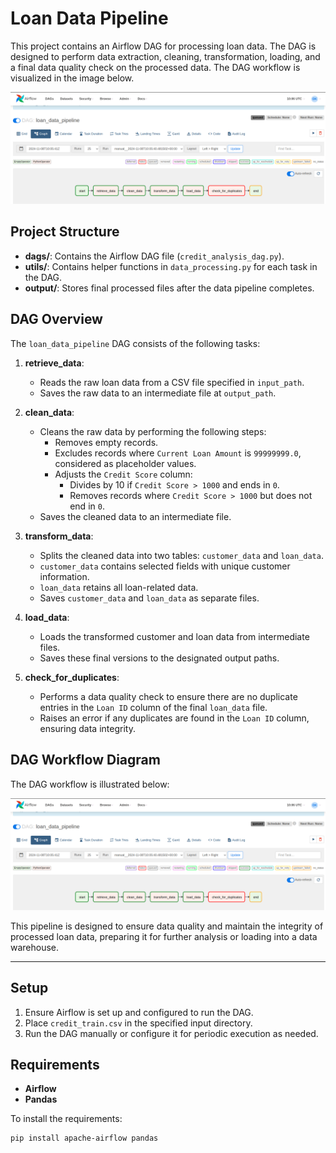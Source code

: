# Loan Data Pipeline

This project contains an Airflow DAG for processing loan data. The DAG is designed to perform data extraction, cleaning, transformation, loading, and a final data quality check on the processed data. The DAG workflow is visualized in the image below.

![DAG Workflow](./credit_analysis_graph.png)

## Project Structure

- **dags/**: Contains the Airflow DAG file (`credit_analysis_dag.py`).
- **utils/**: Contains helper functions in `data_processing.py` for each task in the DAG.
- **output/**: Stores final processed files after the data pipeline completes.

## DAG Overview

The `loan_data_pipeline` DAG consists of the following tasks:

1. **retrieve_data**: 
   - Reads the raw loan data from a CSV file specified in `input_path`.
   - Saves the raw data to an intermediate file at `output_path`.

2. **clean_data**:
   - Cleans the raw data by performing the following steps:
     - Removes empty records.
     - Excludes records where `Current Loan Amount` is `99999999.0`, considered as placeholder values.
     - Adjusts the `Credit Score` column:
       - Divides by 10 if `Credit Score > 1000` and ends in `0`.
       - Removes records where `Credit Score > 1000` but does not end in `0`.
   - Saves the cleaned data to an intermediate file.

3. **transform_data**:
   - Splits the cleaned data into two tables: `customer_data` and `loan_data`.
   - `customer_data` contains selected fields with unique customer information.
   - `loan_data` retains all loan-related data.
   - Saves `customer_data` and `loan_data` as separate files.

4. **load_data**:
   - Loads the transformed customer and loan data from intermediate files.
   - Saves these final versions to the designated output paths.

5. **check_for_duplicates**:
   - Performs a data quality check to ensure there are no duplicate entries in the `Loan ID` column of the final `loan_data` file.
   - Raises an error if any duplicates are found in the `Loan ID` column, ensuring data integrity.

## DAG Workflow Diagram

The DAG workflow is illustrated below:

![DAG Workflow Diagram](credit_analysis_graph.png)

This pipeline is designed to ensure data quality and maintain the integrity of processed loan data, preparing it for further analysis or loading into a data warehouse.

---

## Setup

1. Ensure Airflow is set up and configured to run the DAG.
2. Place `credit_train.csv` in the specified input directory.
3. Run the DAG manually or configure it for periodic execution as needed.

## Requirements

- **Airflow**
- **Pandas**

To install the requirements:

```bash
pip install apache-airflow pandas
